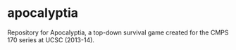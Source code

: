 apocalyptia
===========

Repository for Apocalyptia, a top-down survival game created for the CMPS 170 series at UCSC (2013-14).
